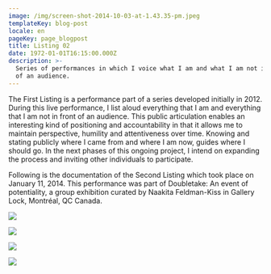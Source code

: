 ```yaml
---
image: /img/screen-shot-2014-10-03-at-1.43.35-pm.jpeg
templateKey: blog-post
locale: en
pageKey: page_blogpost
title: Listing 02
date: 1972-01-01T16:15:00.000Z
description: >-
  Series of performances in which I voice what I am and what I am not in front
  of an audience.
---
```

The First Listing is a performance part of a series developed initially in 2012. During this live performance, I list aloud everything that I am and everything that I am not in front of an audience. This public articulation enables an interesting kind of positioning and accountability in that it allows me to maintain perspective, humility and attentiveness over time. Knowing and stating publicly where I came from and where I am now, guides where I should go. In the next phases of this ongoing project, I intend on expanding the process and inviting other individuals to participate. 

Following is the documentation of the Second Listing which took place on January 11, 2014. This performance was part of Doubletake: An event of potentiality, a group exhibition curated by Naakita Feldman-Kiss in Gallery Lock, Montréal, QC Canada.

![](/img/performance-art-montreal-exhibition-emerging.jpg)

![](/img/the_listing08.jpg)

![](/img/the_listing_01.jpg)

![](/img/the_listing09.jpg)

